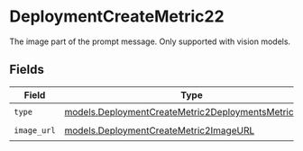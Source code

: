 # DeploymentCreateMetric22

The image part of the prompt message. Only supported with vision models.


## Fields

| Field                                                                                                              | Type                                                                                                               | Required                                                                                                           | Description                                                                                                        |
| ------------------------------------------------------------------------------------------------------------------ | ------------------------------------------------------------------------------------------------------------------ | ------------------------------------------------------------------------------------------------------------------ | ------------------------------------------------------------------------------------------------------------------ |
| `type`                                                                                                             | [models.DeploymentCreateMetric2DeploymentsMetricsType](../models/deploymentcreatemetric2deploymentsmetricstype.md) | :heavy_check_mark:                                                                                                 | N/A                                                                                                                |
| `image_url`                                                                                                        | [models.DeploymentCreateMetric2ImageURL](../models/deploymentcreatemetric2imageurl.md)                             | :heavy_check_mark:                                                                                                 | N/A                                                                                                                |